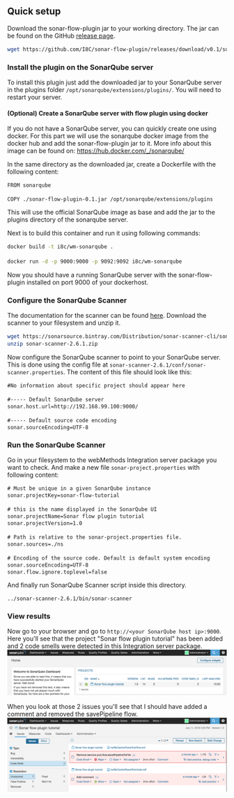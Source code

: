 ## Quick setup

Download the sonar-flow-plugin jar to your working directory. The jar can be found on the GitHub [release page](https://github.com/I8C/sonar-flow-plugin/releases).

```sh
wget https://github.com/I8C/sonar-flow-plugin/releases/download/v0.1/sonar-flow-plugin-0.1.jar
```
### Install the plugin on the SonarQube server

To install this plugin just add the downloaded jar to your SonarQube server in the plugins folder `/opt/sonarqube/extensions/plugins/`. You will need to restart your server.

#### (Optional) Create a SonarQube server with flow plugin using docker

If you do not have a SonarQube server, you can quickly create one using docker. For this part we will use the sonarqube docker image from the docker hub and add the sonar-flow-plugin jar to it. More info about this image can be found on: https://hub.docker.com/_/sonarqube/

In the same directory as the downloaded jar, create a Dockerfile with the following content:

```
FROM sonarqube

COPY ./sonar-flow-plugin-0.1.jar /opt/sonarqube/extensions/plugins
```
This will use the official SonarQube image as base and add the jar to the plugins directory of the sonarqube server.

Next is to build this container and run it using following commands:

```sh
docker build -t i8c/wm-sonarqube .

docker run -d -p 9000:9000 -p 9092:9092 i8c/wm-sonarqube
```

Now you should have a running SonarQube server with the sonar-flow-plugin installed on port 9000 of your dockerhost.

### Configure the SonarQube Scanner

The documentation for the scanner can be found [here](http://docs.sonarqube.org/display/SCAN/Analyzing+with+SonarQube+Scanner).
Download the scanner to your filesystem and unzip it.

```sh
wget https://sonarsource.bintray.com/Distribution/sonar-scanner-cli/sonar-scanner-2.6.1.zip
unzip sonar-scanner-2.6.1.zip
```

Now configure the SonarQube scanner to point to your SonarQube server. This is done using the config file at `sonar-scanner-2.6.1/conf/sonar-scanner.properties`. The content of this file should look like this:

```
#No information about specific project should appear here

#----- Default SonarQube server
sonar.host.url=http://192.168.99.100:9000/

#----- Default source code encoding
sonar.sourceEncoding=UTF-8
```

### Run the SonarQube Scanner

Go in your filesystem to the webMethods Integration server package you want to check. And make a new file `sonar-project.properties` with following content:

```
# Must be unique in a given SonarQube instance
sonar.projectKey=sonar-flow-tutorial

# this is the name displayed in the SonarQube UI
sonar.projectName=Sonar flow plugin tutorial
sonar.projectVersion=1.0

# Path is relative to the sonar-project.properties file. 
sonar.sources=./ns

# Encoding of the source code. Default is default system encoding
sonar.sourceEncoding=UTF-8
sonar.flow.ignore.toplevel=false
```

And finally run SonarQube Scanner script inside this directory.

```
../sonar-scanner-2.6.1/bin/sonar-scanner
```

### View results

Now go to your browser and go to `http://<your SonarQube host ip>:9000`. Here you'll see that the project "Sonar flow plugin tutorial" has been added and 2 code smells were detected in this Integration server package.
![sonar gui projects view](assets/sonar-gui-project-view.png)

When you look at those 2 issues you'll see that I should have added a comment and removed the savePipeline flow.
![sonar gui issues view](assets/sonar-gui-issues-view.png)


